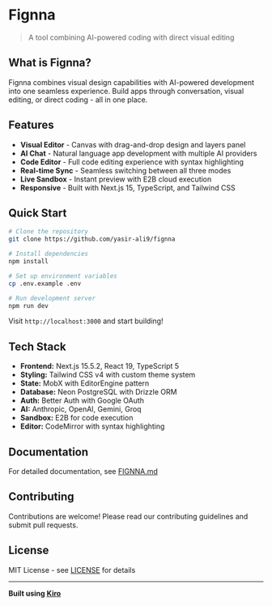 # Fignna

> A tool combining AI-powered coding with direct visual editing

## What is Fignna?

Fignna combines visual design capabilities with AI-powered development into one seamless experience. Build apps through conversation, visual editing, or direct coding - all in one place.

## Features

- **Visual Editor** - Canvas with drag-and-drop design and layers panel
- **AI Chat** - Natural language app development with multiple AI providers
- **Code Editor** - Full code editing experience with syntax highlighting
- **Real-time Sync** - Seamless switching between all three modes
- **Live Sandbox** - Instant preview with E2B cloud execution
- **Responsive** - Built with Next.js 15, TypeScript, and Tailwind CSS

## Quick Start

```bash
# Clone the repository
git clone https://github.com/yasir-ali9/fignna

# Install dependencies
npm install

# Set up environment variables
cp .env.example .env

# Run development server
npm run dev
```

Visit `http://localhost:3000` and start building!

## Tech Stack

- **Frontend:** Next.js 15.5.2, React 19, TypeScript 5
- **Styling:** Tailwind CSS v4 with custom theme system
- **State:** MobX with EditorEngine pattern
- **Database:** Neon PostgreSQL with Drizzle ORM
- **Auth:** Better Auth with Google OAuth
- **AI:** Anthropic, OpenAI, Gemini, Groq
- **Sandbox:** E2B for code execution
- **Editor:** CodeMirror with syntax highlighting

## Documentation

For detailed documentation, see [FIGNNA.md](./FIGNNA.md)

## Contributing

Contributions are welcome! Please read our contributing guidelines and submit pull requests.

## License

MIT License - see [LICENSE](./LICENSE) for details

---

**Built using [Kiro](https://kiro.dev/)**
